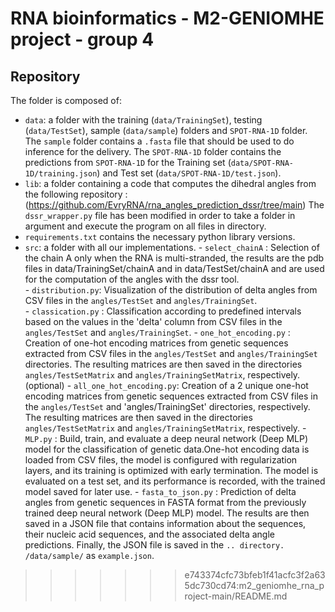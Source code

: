 # RNA bioinformatics - M2-GENIOMHE project - group 4

## Repository

The folder is composed of: 
- `data`: a folder with the training (`data/TrainingSet`), testing (`data/TestSet`), sample (`data/sample`) folders and `SPOT-RNA-1D` folder.
        The `sample` folder contains a `.fasta` file that should be used to do inference for the delivery. 
        The `SPOT-RNA-1D` folder contains the predictions from `SPOT-RNA-1D` for the Training set (`data/SPOT-RNA-1D/training.json`) and Test set (`data/SPOT-RNA-1D/test.json`).
- `lib`: a folder containing a code that computes the dihedral angles from the following repository :(https://github.com/EvryRNA/rna_angles_prediction_dssr/tree/main)
  The `dssr_wrapper.py` file has been modified in order to take a folder in argument and execute the program on all files in directory.
- `requirements.txt` contains the necessary python library versions.
- `src`: a folder with all our implementations.
            - `select_chainA` : Selection of the chain A only when the RNA is multi-stranded, the results are the pdb files in data/TrainingSet/chainA and in                      data/TestSet/chainA and are used for the computation of the angles with the dssr tool.  
          - `distribution.py`: Visualization of the distribution of delta angles from CSV files in the `angles/TestSet` and `angles/TrainingSet`.  
          - `classication.py` : Classification according to predefined intervals based on the values in the 'delta' column from CSV files in the                                `angles/TestSet` and `angles/TrainingSet`.
          - `one_hot_encoding.py` : Creation of one-hot encoding matrices from genetic sequences extracted from CSV files in the `angles/TestSet` and                           `angles/TrainingSet` directories. The resulting matrices are then saved in the directories `angles/TestSetMatrix` and                                         `angles/TrainingSetMatrix`, respectively. (optional)
          - `all_one_hot_encoding.py`: Creation of a 2 unique one-hot encoding matrices from genetic sequences extracted from CSV files in the                                 `angles/TestSet` and 'angles/TrainingSet' directories, respectively. The resulting matrices are then saved in the directories                                 `angles/TestSetMatrix` and `angles/TrainingSetMatrix`, respectively.
          - `MLP.py` : Build, train, and evaluate a deep neural network (Deep MLP) model for the classification of genetic data.One-hot encoding data is                         loaded from CSV files, the model is configured with regularization layers, and its training is optimized with early termination. The model                    is evaluated on a test set, and its performance is recorded, with the trained model saved for later use.
          - `fasta_to_json.py` : Prediction of delta angles from genetic sequences in FASTA format from the previously trained deep neural network (Deep MLP)                         model. The results are then saved in a JSON file that contains information about the sequences, their nucleic acid sequences, and the                         associated delta angle predictions. Finally, the JSON file is saved in the `.. directory. /data/sample/` as `example.json`.
>>>>>>> e743374cfc73bfeb1f41acfc3f2a635dc730cd74:m2_geniomhe_rna_project-main/README.md
